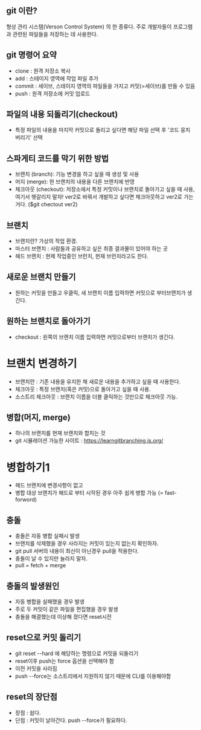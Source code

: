 ## git 이란?
형상 관리 시스템(Verson Control System) 의 한 종류다. 
주로 개발자들이 프로그램과 관련된 파일들을 저장하는 데 사용한다.

## git 명령어 요약
- clone : 원격 저장소 복사
- add : 스테이지 영역에 작업 파일 추가
- commit : 세이브, 스테이지 영역의 파일들을 가지고 커밋(=세이브)를 만들 수 있음
- push : 원격 저장소에 커밋 업로드

## 파일의 내용 되돌리기(checkout)
- 특정 파일의 내용을 마지막 커밋으로 돌리고 싶다면 해당 파일 선택 후 '코드 뭉치 버리기' 선택

## 스파게티 코드를 막기 위한 방법
- 브랜치 (branch): 기능 변경을 하고 싶을 때 생성 및 사용
- 머지 (merge): 한 브랜치의 내용을 다른 브랜치에 반영
- 체크아웃 (checkout): 저장소에서 특정 커밋이나 브랜치로 돌아가고 싶을 때 사용, 여기서 헷갈리지 말자! ver2로 바꿔서 개발하고 싶다면 체크아웃하고 ver2로 가는거다. ($git chectout ver2)

## 브랜치
- 브랜치란? 가상의 작업 환경.
- 마스터 브랜치 : 사람들과 공유하고 싶은 최종 결과물이 있어야 하는 곳
- 헤드 브랜치 : 현제 작업중인 브런치, 현재 브런치라고도 한다.

## 새로운 브랜치 만들기
- 원하는 커밋을 만들고 우클릭, 새 브랜치 이름 입력하면 커밋으로 부터브랜치가 생긴다.

## 원하는 브랜치로 돌아가기
- checkout : 왼쪽의 브랜치 이름 입력하면 커밋으로부터 브랜치가 생긴다.

# 브랜치 변경하기
- 브랜치란 : 기존 내용을 유지한 채 새로운 내용을 추가하고 싶을 때 사용한다.
- 체크아웃 : 특정 브랜치(혹은 커밋)으로 돌아가고 싶을 때 사용.
- 소스트리 체크아웃 : 브랜치 이름을 더블 클릭하는 것만으로 체크아웃 가능.

## 병합(머지, merge)
- 하나의 브랜치를 현재 브랜치와 합치는 것
- git 시뮬레이션 가능한 사이트 : https://learngitbranching.js.org/

# 병합하기1
- 헤드 브랜치에 변경사항이 없고
- 병합 대상 브랜치가 해드로 부터 시작된 경우 아주 쉽게 병합 가능 (= fast-forword)

## 충돌
- 충돌은 자동 병합 실패시 발생
- 브랜치를 삭제했을 경우 사라지는 커밋이 있는지 없는지 확인하자.
- git pull 서버의 내용이 최신이 아닌경우 pull을 적용한다.
- 충돌이 날 수 있지만 놀라지 말자.
- pull = fetch + merge

## 충돌의 발생원인
- 자동 병합을 실패했을 경우 발생
- 주로 두 커밋이 같은 파일을 편집했을 경우 발생
- 충돌을 해결했는데 이상해 졌다면 reset시전

## reset으로 커밋 돌리기
- git reset --hard 에 해당하는 명령으로 커밋을 되돌리기
- reset이후 push는 force 옵션을 선택해야 함
- 이전 커밋을 사라짐
- push --force는 소스트리에서 지원하지 않기 때문에 CLI를 이용해야함

## reset의 장단점
- 장점 : 쉽다.
- 단점 : 커밋이 날아간다. push --force가 필요하다.
